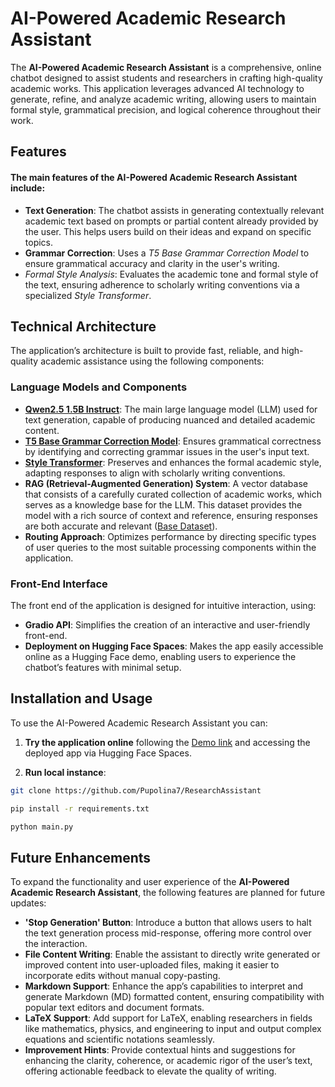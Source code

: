 # AI-Powered Academic Research Assistant
The **AI-Powered Academic Research Assistant** is a comprehensive, online chatbot designed to assist students and researchers in crafting high-quality academic works. This application leverages advanced AI technology to generate, refine, and analyze academic writing, allowing users to maintain formal style, grammatical precision, and logical coherence throughout their work.

## Features

#### The main features of the AI-Powered Academic Research Assistant include:

- **Text Generation**: The chatbot assists in generating contextually relevant academic text based on prompts or partial content already provided by the user. This helps users build on their ideas and expand on specific topics.
- **Grammar Correction**: Uses a *T5 Base Grammar Correction Model* to ensure grammatical accuracy and clarity in the user's writing.
- *Formal Style Analysis*: Evaluates the academic tone and formal style of the text, ensuring adherence to scholarly writing conventions via a specialized *Style Transformer*.

## Technical Architecture

The application’s architecture is built to provide fast, reliable, and high-quality academic assistance using the following components:

### Language Models and Components
- [**Qwen2.5 1.5B Instruct**](https://huggingface.co/Qwen/Qwen2.5-1.5B-Instruct): The main large language model (LLM) used for text generation, capable of producing nuanced and detailed academic content.
- [**T5 Base Grammar Correction Model**](https://huggingface.co/vennify/t5-base-grammar-correction): Ensures grammatical correctness by identifying and correcting grammar issues in the user's input text.
- [**Style Transformer**](https://github.com/PrithivirajDamodaran/Styleformer): Preserves and enhances the formal academic style, adapting responses to align with scholarly writing conventions.
- **RAG (Retrieval-Augmented Generation) System**: A vector database that consists of a carefully curated collection of academic works, which serves as a knowledge base for the LLM. This dataset provides the model with a rich source of context and reference, ensuring responses are both accurate and relevant ([Base Dataset](https://huggingface.co/datasets/somosnlp-hackathon-2022/scientific_papers_en/viewer/default/train?row=0)).
- **Routing Approach**: Optimizes performance by directing specific types of user queries to the most suitable processing components within the application.

### Front-End Interface
The front end of the application is designed for intuitive interaction, using:

- **Gradio API**: Simplifies the creation of an interactive and user-friendly front-end.
- **Deployment on Hugging Face Spaces**: Makes the app easily accessible online as a Hugging Face demo, enabling users to experience the chatbot’s features with minimal setup.

## Installation and Usage
To use the AI-Powered Academic Research Assistant you can: 
1. **Try the application online** following the [Demo link](link) and accessing the deployed app via Hugging Face Spaces.

2. **Run local instance**:
```bash
git clone https://github.com/Pupolina7/ResearchAssistant
```
```bash
pip install -r requirements.txt
```
```bash
python main.py
```

## Future Enhancements
To expand the functionality and user experience of the **AI-Powered Academic Research Assistant**, the following features are planned for future updates:

- **'Stop Generation' Button**: Introduce a button that allows users to halt the text generation process mid-response, offering more control over the interaction.
- **File Content Writing**: Enable the assistant to directly write generated or improved content into user-uploaded files, making it easier to incorporate edits without manual copy-pasting.
- **Markdown Support**: Enhance the app’s capabilities to interpret and generate Markdown (MD) formatted content, ensuring compatibility with popular text editors and document formats.
- **LaTeX Support**: Add support for LaTeX, enabling researchers in fields like mathematics, physics, and engineering to input and output complex equations and scientific notations seamlessly.
- **Improvement Hints**: Provide contextual hints and suggestions for enhancing the clarity, coherence, or academic rigor of the user’s text, offering actionable feedback to elevate the quality of writing.





